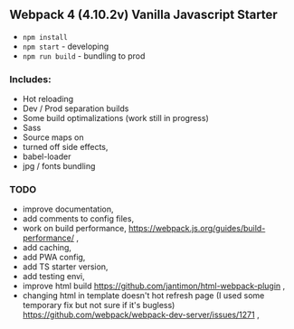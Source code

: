## Webpack 4 (4.10.2v) Vanilla Javascript Starter

- `npm install`
- `npm start` - developing
- `npm run build` - bundling to prod

### Includes:
- Hot reloading
- Dev / Prod separation builds
- Some build optimalizations (work still in progress)
- Sass
- Source maps on
- turned off side effects,
- babel-loader
- jpg / fonts bundling

### TODO
- improve documentation,
- add comments to config files,
- work on build performance, https://webpack.js.org/guides/build-performance/ ,
- add caching,
- add PWA config,
- add TS starter version,
- add testing envi,
- improve html build https://github.com/jantimon/html-webpack-plugin ,
- changing html in template doesn't hot refresh page (I used some temporary fix but not sure if it's bugless) https://github.com/webpack/webpack-dev-server/issues/1271 ,